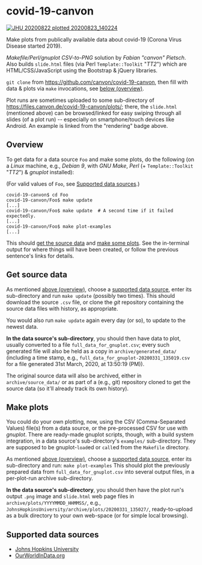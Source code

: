 # covid-19-canvon

[![JHU 20200822 plotted 20200823\_140224](https://img.shields.io/badge/rendering-JHU%2020200822-informational)](https://files.canvon.de/covid-19-canvon/plots/jhu/20200823_140224/slide.html#slideNum=12)

Make plots from publically available data
about covid-19 (Corona Virus Disease started 2019).

*Makefile/Perl/gnuplot* *CSV-to-PNG* solution by *Fabian "canvon" Pietsch*.
Also builds `slide.html` files (via Perl `Template::Toolkit` "*TT2*")
which are HTML/CSS/JavaScript using the Bootstrap & jQuery libraries.

`git clone` from <https://github.com/canvon/covid-19-canvon>,
then fill with data & plots via `make` invocations,
see [below (overview)](#overview).

Plot runs are sometimes uploaded to some sub-directory of
<https://files.canvon.de/covid-19-canvon/plots/>; there,
the `slide.html` (mentioned above) can be browsed/linked
for easy swiping through all slides (of a plot run) --
especially on smartphone/touch devices like Android.
An example is linked from the "rendering" badge above.


## Overview

To get data for a data source `Foo` and make some plots,
do the following (on a *Linux* machine, e.g., *Debian 9*,
with *GNU Make*, *Perl* (+ `Template::Toolkit` "*TT2*") &
*gnuplot* installed):

(For valid values of `Foo`,
see [Supported data sources](#supported-data-sources).)

    covid-19-canvon$ cd Foo
    covid-19-canvon/Foo$ make update
    [...]
    covid-19-canvon/Foo$ make update  # A second time if it failed expectedly.
    [...]
    covid-19-canvon/Foo$ make plot-examples
    [...]

This should [get the source data](#get-source-data)
and [make some plots](#make-plots). See the in-terminal output
for where things will have been created, or follow the previous
sentence's links for details.


## Get source data

As mentioned [above (overview)](#overview), choose
a [supported data source](#supported-data-sources),
enter its sub-directory and run `make update` (possibly two times).
This should download the source `.csv` file, or clone the
*git* repository containing the source data files with history,
as appropriate.

You would also run `make update` again every day (or so), to update to
the newest data.

**In the data source's sub-directory**, you should then have data to plot,
usually converted to a file `full_data_for_gnuplot.csv`; every such
generated file will also be held as a copy in `archive/generated_data/`
(including a time stamp, e.g., `full_data_for_gnuplot-20200331_135019.csv`
for a file generated 31st March, 2020, at 13:50:19 (PM)).

The original source data will also be archived,
either in `archive/source_data/` or as part of a (e.g., git) repository
cloned to get the source data (so it'll already track its own history).


## Make plots

You could do your own plotting, now, using the CSV (Comma-Separated Values)
file(s) from a data source, or the pre-processed CSV for use with *gnuplot*.
There are ready-made gnuplot scripts, though, with a build system integration,
in a data source's sub-directory's `examples/` sub-directory. They are supposed
to be gnuplot-`load`ed or `call`ed from the `Makefile` directory.

As mentioned [above (overview)](#overview), choose
a [supported data source](#supported-data-sources),
enter its sub-directory and run: `make plot-examples`
This should plot the previously prepared data
from `full_data_for_gnuplot.csv` into several output files,
in a per-plot-run archive sub-directory.

**In the data source's sub-directory**, you should then have
the plot run's output `.png` image and `slide.html` web page
files in `archive/plots/YYYYMMDD_HHMMSS/`,
e.g., `JohnsHopkinsUniversity/archive/plots/20200331_135027/`,
ready-to-upload as a bulk directory to your own web-space
(or for simple local browsing).


## Supported data sources

* [Johns Hopkins University](JohnsHopkinsUniversity/)
* [OurWorldInData.org](./OurWorldInData.org/)


